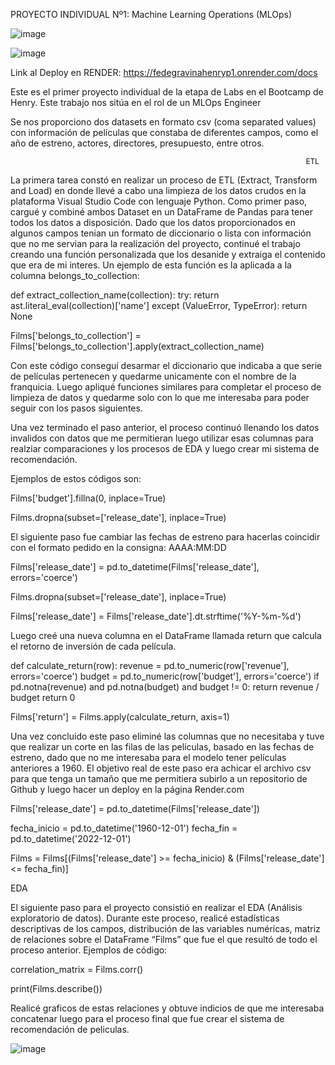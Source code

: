 PROYECTO INDIVIDUAL Nº1: Machine Learning Operations (MLOps)



![image](https://github.com/FedeGG09/PROYECTO-INDIVIDUAL-NUMERO1/assets/124220922/922814e2-eecf-474f-9015-79312b21a978)



![image](https://github.com/FedeGG09/PROYECTO-INDIVIDUAL-NUMERO1/assets/124220922/92ba208b-4aa8-4593-8599-7398859dba6c)

Link al Deploy en RENDER: https://fedegravinahenryp1.onrender.com/docs

Este es el primer proyecto individual de la etapa de Labs en el Bootcamp de Henry. Este trabajo  nos sitúa en el rol de un MLOps Engineer

Se nos proporciono dos datasets en formato csv (coma separated values) con información de películas que constaba de diferentes campos, como el año de estreno, actores, directores, presupuesto, entre otros.

                                                                      ETL

La primera tarea constó en realizar un proceso de ETL (Extract, Transform and Load) en donde llevé a cabo una limpieza de los datos crudos en la plataforma Visual Studio Code con lenguaje Python.
Como primer paso, cargué y combiné ambos Dataset en un DataFrame de Pandas para tener todos los datos a disposición.
Dado que los datos proporcionados en algunos campos tenian un formato de diccionario o lista con información que no me servian para la realización del proyecto, continué el trabajo creando una función personalizada que los desanide y extraiga el contenido que era de mi interes. 
Un ejemplo de esta función es la aplicada a la columna belongs_to_collection:
 
def extract_collection_name(collection):
    try:
        return ast.literal_eval(collection)['name']
    except (ValueError, TypeError):
        return None

Films['belongs_to_collection'] = Films['belongs_to_collection'].apply(extract_collection_name)

Con este código conseguí desarmar el diccionario que indicaba a que serie de películas pertenecen y quedarme unicamente con el nombre de la franquicia.
Luego apliqué funciones similares para completar el proceso de limpieza de datos y quedarme solo con lo que me interesaba para poder seguir con los pasos siguientes.

Una vez terminado el paso anterior, el proceso continuó llenando los datos invalidos con datos que me permitieran luego utilizar esas columnas para realziar comparaciones y los procesos de EDA y luego crear mi sistema de recomendación.

Ejemplos de estos códigos son:


Films['budget'].fillna(0, inplace=True)


Films.dropna(subset=['release_date'], inplace=True)

El siguiente paso fue cambiar las fechas de estreno para hacerlas coincidir con el formato pedido en la consigna: AAAA:MM:DD

Films['release_date'] = pd.to_datetime(Films['release_date'], errors='coerce')

Films.dropna(subset=['release_date'], inplace=True)

Films['release_date'] = Films['release_date'].dt.strftime('%Y-%m-%d')

Luego creé una nueva columna en el DataFrame llamada return que calcula el retorno de inversión de cada película.

def calculate_return(row):
    revenue = pd.to_numeric(row['revenue'], errors='coerce')
    budget = pd.to_numeric(row['budget'], errors='coerce')
    if pd.notna(revenue) and pd.notna(budget) and budget != 0:
        return revenue / budget
    return 0

Films['return'] = Films.apply(calculate_return, axis=1)

Una vez concluido este paso eliminé las columnas que no necesitaba y tuve que realizar un corte en las filas de las películas, basado en las fechas de estreno, dado que no me interesaba para el modelo tener películas anteriores a 1960. El objetivo real de este paso era achicar el archivo csv para que tenga un tamaño que me permitiera subirlo a un repositorio de Github y luego hacer un deploy en la página Render.com

Films['release_date'] = pd.to_datetime(Films['release_date'])

fecha_inicio = pd.to_datetime('1960-12-01')
fecha_fin = pd.to_datetime('2022-12-01')

Films = Films[(Films['release_date'] >= fecha_inicio) & (Films['release_date'] <= fecha_fin)]


EDA


El siguiente paso para el proyecto consistió en realizar el EDA (Análisis exploratorio de datos).
Durante este proceso, realicé estadísticas descriptivas de los campos, distribución de las variables numéricas, matriz de relaciones sobre el DataFrame “Films” que fue el que resultó de todo el proceso anterior. 
Ejemplos de código: 

correlation_matrix = Films.corr()

print(Films.describe())


Realicé graficos de estas relaciones y obtuve indicios de que me interesaba concatenar luego para el proceso final que fue crear el sistema de recomendación de peliculas.

![image](https://github.com/FedeGG09/PROYECTO-INDIVIDUAL-NUMERO1/assets/124220922/12bfe42e-e3d0-439c-afba-d8caf9f682ce)







